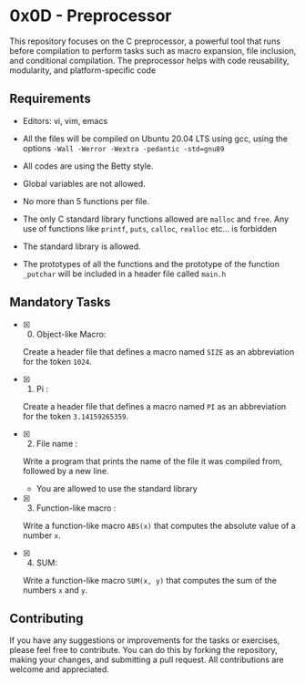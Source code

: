 # 0x0D - Preprocessor


This repository focuses on the C preprocessor, a powerful tool that runs before compilation to perform tasks such as macro expansion, file inclusion, and conditional compilation. The preprocessor helps with code reusability, modularity, and platform-specific code

## Requirements

-   Editors: vi, vim, emacs
    
-   All the files will be compiled on Ubuntu 20.04 LTS using gcc, using the options  `-Wall -Werror -Wextra -pedantic -std=gnu89`
    
-   All codes are using the Betty style.
    
-   Global variables are not allowed.
    
-   No more than 5 functions per file.
- The only C standard library functions allowed are `malloc` and `free`. Any use of functions like `printf`, `puts`, `calloc`, `realloc` etc… is forbidden
-   The standard library is allowed.

-   The prototypes of all the functions and the prototype of the function  `_putchar`  will be included in a header file called  `main.h`
    

## Mandatory Tasks

- [x] 0. Object-like Macro:

	Create a header file that defines a macro named `SIZE` as an abbreviation for the token `1024`.

- [x] 1. Pi : 

	Create a header file that defines a macro named `PI` as an abbreviation for the token `3.14159265359`.

- [x] 2. File name : 

	Write a program that prints the name of the file it was compiled from, followed by a new line.

	-   You are allowed to use the standard library

- [x] 3. Function-like macro : 

	Write a function-like macro `ABS(x)` that computes the absolute value of a number `x`.

- [x] 4. SUM:
		
	Write a function-like macro `SUM(x, y)` that computes the sum of the numbers `x` and `y`.

## Contributing

If you have any suggestions or improvements for the tasks or exercises, please feel free to contribute. You can do this by forking the repository, making your changes, and submitting a pull request. All contributions are welcome and appreciated.